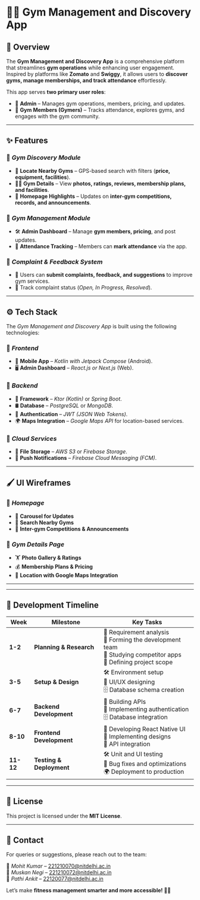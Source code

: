 # 🏋️‍♂️ Gym Management and Discovery App  

## 📌 Overview  
The **Gym Management and Discovery App** is a comprehensive platform that streamlines **gym operations** while enhancing user engagement. Inspired by platforms like **Zomato** and **Swiggy**, it allows users to **discover gyms, manage memberships, and track attendance** effortlessly.  

This app serves **two primary user roles**:  
- 🔹 **Admin** – Manages gym operations, members, pricing, and updates.  
- 🔹 **Gym Members (Gymers)** – Tracks attendance, explores gyms, and engages with the gym community.  

---

## ✨ Features  

### 🎯 *Gym Discovery Module*  
- 📍 **Locate Nearby Gyms** – GPS-based search with filters (**price, equipment, facilities**).  
- 🏋️‍♂️ **Gym Details** – View **photos, ratings, reviews, membership plans, and facilities**.  
- 📰 **Homepage Highlights** – Updates on **inter-gym competitions, records, and announcements**.  

### 🎯 *Gym Management Module*  
- 🛠 **Admin Dashboard** – Manage **gym members, pricing**, and post updates.  
- 📅 **Attendance Tracking** – Members can **mark attendance** via the app.  

### 🎯 *Complaint & Feedback System*  
- 📝 Users can **submit complaints, feedback, and suggestions** to improve gym services.  
- 📌 Track complaint status (*Open, In Progress, Resolved*).  

---

## ⚙ Tech Stack  

The *Gym Management and Discovery App* is built using the following technologies:  

### 🎯 *Frontend*  
- 📱 **Mobile App** – *Kotlin with Jetpack Compose* (Android).  
- 🖥 **Admin Dashboard** – *React.js or Next.js* (Web).  

### 🎯 *Backend*  
- 🚀 **Framework** – *Ktor (Kotlin)* or *Spring Boot*.  
- 🛢 **Database** – *PostgreSQL* or *MongoDB*.  
- 🔑 **Authentication** – *JWT (JSON Web Tokens)*.  
- 🌍 **Maps Integration** – *Google Maps API* for location-based services.  

### 🎯 *Cloud Services*  
- 📂 **File Storage** – *AWS S3* or *Firebase Storage*.  
- 🔔 **Push Notifications** – *Firebase Cloud Messaging (FCM)*.  

---

## 🖌 UI Wireframes  

### 📌 *Homepage*  
- 🔹 **Carousel for Updates**  
- 🔹 **Search Nearby Gyms**  
- 🔹 **Inter-gym Competitions & Announcements**  

### 📌 *Gym Details Page*  
- 🏋️ **Photo Gallery & Ratings**  
- 💰 **Membership Plans & Pricing**  
- 📍 **Location with Google Maps Integration**  

---

---

## 📅 **Development Timeline**

| **Week**  | **Milestone**  | **Key Tasks**  |
|-----------|--------------|----------------|
| **1-2**  | **Planning & Research**  | 📌 Requirement analysis <br> 📌 Forming the development team <br> 📌 Studying competitor apps <br> 📌 Defining project scope |
| **3-5**  | **Setup & Design**  | 🛠 Environment setup <br> 🎨 UI/UX designing <br> 🗄 Database schema creation |
| **6-7**  | **Backend Development**  | 🚀 Building APIs <br> 🔗 Implementing authentication <br> 🗄 Database integration |
| **8-10** | **Frontend Development**  | 📱 Developing React Native UI <br> 🎨 Implementing designs <br> 🔄 API integration |
| **11-12** | **Testing & Deployment**  | 🛠 Unit and UI testing <br> 🚀 Bug fixes and optimizations <br> 🌍 Deployment to production |

---

## 📜 License  

This project is licensed under the **MIT License**.  

---

## 📧 Contact  

For queries or suggestions, please reach out to the team:  

📩 *Mohit Kumar* – [221210070@nitdelhi.ac.in](mailto:221210070@nitdelhi.ac.in)  
📩 *Muskan Negi* – [221210072@nitdelhi.ac.in](mailto:221210072@nitdelhi.ac.in)  
📩 *Pathi Ankit* – [22120077@nitdelhi.ac.in](mailto:22120077@nitdelhi.ac.in) 

Let’s make **fitness management smarter and more accessible! 💪🔥**
